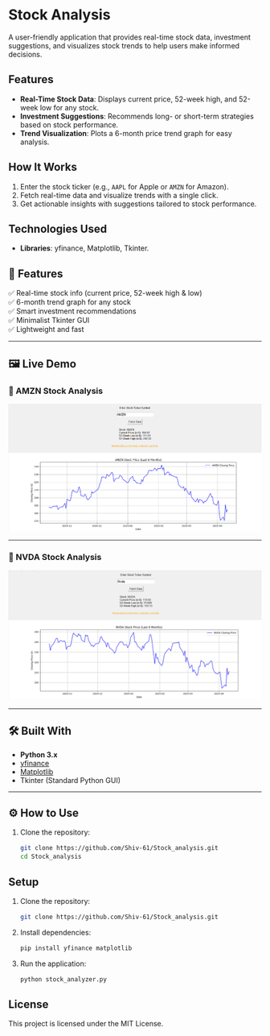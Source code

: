 
# **Stock Analysis**  

A user-friendly application that provides real-time stock data, investment suggestions, and visualizes stock trends to help users make informed decisions.  

## **Features**  
- **Real-Time Stock Data**: Displays current price, 52-week high, and 52-week low for any stock.  
- **Investment Suggestions**: Recommends long- or short-term strategies based on stock performance.  
- **Trend Visualization**: Plots a 6-month price trend graph for easy analysis.  

## **How It Works**  
1. Enter the stock ticker (e.g., `AAPL` for Apple or `AMZN` for Amazon).  
2. Fetch real-time data and visualize trends with a single click.  
3. Get actionable insights with suggestions tailored to stock performance.  

## **Technologies Used**  
- **Libraries**: yfinance, Matplotlib, Tkinter.  

## 🚀 Features

✅ Real-time stock info (current price, 52-week high & low)  
✅ 6-month trend graph for any stock  
✅ Smart investment recommendations  
✅ Minimalist Tkinter GUI  
✅ Lightweight and fast

---

## 🖼️ Live Demo

### 🔹 AMZN Stock Analysis  
<img src="assets/amzn_graph.png" alt="AMZN Graph" width="700"/>

---

### 🔹 NVDA Stock Analysis  
<img src="assets/nvda_graph.png" alt="NVDA Graph" width="700"/>

---

## 🛠️ Built With

- **Python 3.x**
- [yfinance](https://pypi.org/project/yfinance/)
- [Matplotlib](https://matplotlib.org/)
- Tkinter (Standard Python GUI)

---

## ⚙️ How to Use

1. Clone the repository:
   ```bash
   git clone https://github.com/Shiv-61/Stock_analysis.git
   cd Stock_analysis


## **Setup**  
1. Clone the repository:  
   ```bash  
   git clone https://github.com/Shiv-61/Stock_analysis.git  
   ```  

2. Install dependencies:  
   ```bash  
   pip install yfinance matplotlib  
   ```  

3. Run the application:  
   ```bash  
   python stock_analyzer.py  
   ```  
## **License**  
This project is licensed under the MIT License.  
